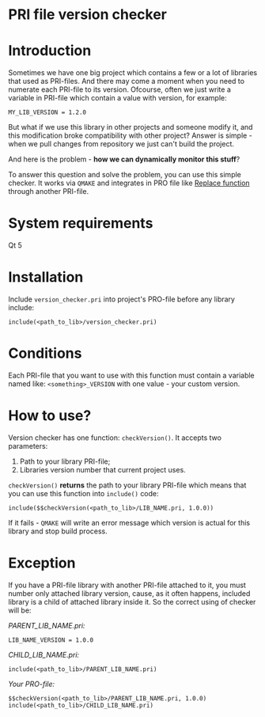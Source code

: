 # PRI file version checker

# Introduction

Sometimes we have one big project which contains a few or a lot of libraries that used as PRI-files. And there may come a moment when you need to numerate each PRI-file to its version. Ofcourse, often we just write a variable in PRI-file which contain a value with version, for example:

`MY_LIB_VERSION = 1.2.0`

But what if we use this library in other projects and someone modify it, and this modification broke compatibility with other project? Answer is simple - when we pull changes from repository we just can't build the project.

And here is the problem - **how we can dynamically monitor this stuff**?

To answer this question and solve the problem, you can use this simple checker. It works via `QMAKE` and integrates in PRO file like [Replace function](http://doc.qt.io/qt-5/qmake-function-reference.html) through another PRI-file.

# System requirements

Qt 5

# Installation

Include `version_checker.pri` into project's PRO-file before any library include:

`include(<path_to_lib>/version_checker.pri)`

# Conditions

Each PRI-file that you want to use with this function must contain a variable named like: `<something>_VERSION` with one value - your custom version.

# How to use?

Version checker has one function: `checkVersion()`. It accepts two parameters:

1. Path to your library PRI-file;
2. Libraries version number that current project uses.

`checkVersion()` **returns** the path to your library PRI-file which means that you can use this function into `include()` code:

`include($$checkVersion(<path_to_lib>/LIB_NAME.pri, 1.0.0))`

If it fails - `QMAKE` will write an error message which version is actual for this library and stop build process.

# Exception

If you have a PRI-file library with another PRI-file attached to it, you must number only attached library version, cause, as it often happens, included library is a child of attached library inside it. So the correct using of checker will be:

_PARENT_LIB_NAME.pri:_

`LIB_NAME_VERSION = 1.0.0`

_CHILD_LIB_NAME.pri:_

`include(<path_to_lib>/PARENT_LIB_NAME.pri)`

_Your PRO-file:_

    $$checkVersion(<path_to_lib>/PARENT_LIB_NAME.pri, 1.0.0)
    include(<path_to_lib>/CHILD_LIB_NAME.pri)
